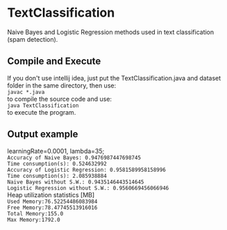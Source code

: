 # TextClassification
Naive Bayes and Logistic Regression methods used in text classification (spam detection).
## Compile and Execute
If you don't use intellij idea, just put the TextClassification.java and dataset folder in the same directory, then use:<br/> 
 `javac *.java` <br/>
 to compile the source code and use: <br/>
 `java TextClassification`<br/>
 to execute the program.<br/>
## Output example
  learningRate=0.0001, lambda=35;<br/>
  `Accuracy of Naive Bayes: 0.9476987447698745`<br/>
  `Time consumption(s): 0.524632992`<br/>
  `Accuracy of Logistic Regression: 0.9581589958158996`<br/>
  `Time consumption(s): 2.085938884`<br/>
  `Naive Bayes without S.W.: 0.9435146443514645`<br/>
  `Logistic Regression without S.W.: 0.9560669456066946`<br/>
  Heap utilization statistics [MB]<br/>
  `Used Memory:76.52254486083984`<br/>
  `Free Memory:78.47745513916016`<br/>
  `Total Memory:155.0`<br/>
  `Max Memory:1792.0`<br/>
